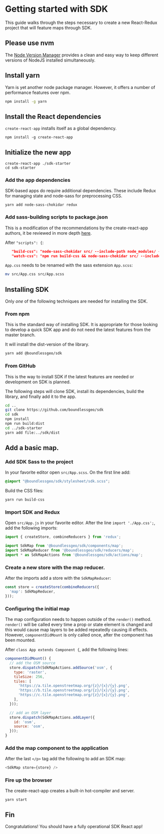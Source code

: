 # Getting started with SDK

This guide walks through the steps necessary to create a new React-Redux
project that will feature maps through SDK.

## Please use nvm

The [Node Version Manager](https://github.com/creationix/nvm)
provides a clean and easy way to keep
different versions of NodeJS installed simultaneously.

## Install yarn

Yarn is yet another node package manager. However, it offers a number
of performance features over npm.

```bash
npm install -g yarn
```

## Install the React dependencies

`create-react-app` installs itself as a global dependency.

```
npm install -g create-react-app
```

## Initialize the new app

```
create-react-app ./sdk-starter
cd sdk-starter
```

### Add the app dependencies

SDK-based apps do require additional dependencies. These include Redux for
managing state and node-sass for preprocessing CSS.

```
yarn add node-sass-chokidar redux
```

### Add sass-building scripts to package.json

This is a modification of the recommendations by the create-react-app authors,
it be reviewed in more depth [here](https://github.com/facebookincubator/create-react-app/blob/master/packages/react-scripts/template/README.md#adding-a-css-preprocessor-sass-less-etc).


After `"scripts": {`:

```json
   "build-css": "node-sass-chokidar src/ --include-path node_modules/ -o src/",
   "watch-css": "npm run build-css && node-sass-chokidar src/ --include-path node_modules/ -o src/ --watch --recursive",
```

`App.css` needs to be renamed with the sass extension `App.scss`:

```bash
mv src/App.css src/App.scss
```

## Installing SDK

Only *one* of the following techniques are needed for installing 
the SDK. 

### From npm

This is the standard way of installing SDK.
It is appropriate for those looking to develop a quick SDK app
and do not need the latest features from the master branch.

It will install the dist-version of the library.

```bash
yarn add @boundlessgeo/sdk
```

### From GitHub

This is the way to install SDK if the latest features are needed
or development on SDK is planned.

The following steps will clone SDK, install its dependencies,
build the library, and finally add it to the app.

```bash
cd ..
git clone https://github.com/boundlessgeo/sdk
cd sdk
npm install
npm run build:dist
cd ../sdk-starter
yarn add file:../sdk/dist
```

## Add a basic map.

### Add SDK Sass to the project

In your favorite editor open `src/App.scss`. On the first line add:

```css
@import "@boundlessgeo/sdk/stylesheet/sdk.scss";
```

Build the CSS files:

```bash
yarn run build-css
```

### Import SDK and Redux

Open `src/App.js` in your favorite editor. After the line `import './App.css';`,
add the following imports:


```javascript
import { createStore, combineReducers } from 'redux';

import SdkMap from '@boundlessgeo/sdk/components/map';
import SdkMapReducer from '@boundlessgeo/sdk/reducers/map';
import * as SdkMapActions from '@boundlessgeo/sdk/actions/map';
```

### Create a new store with the map reducer.

After the imports add a store with the `SdkMapReducer`:
```javascript
const store = createStore(combineReducers({
  'map': SdkMapReducer,
}));
```
### Configuring the initial map

The map configuration needs to happen outside of the `render()` method.
`render()` will be called every time a prop or state element is changed
and this would cause map layers to be added repeatedly causing ill effects.
However, `componentDidMount` is only called once, after the component has been
mounted.

After `class App extends Component {`, add the following lines:

```javascript
componentDidMount() {
  // add the OSM source
  store.dispatch(SdkMapActions.addSource('osm', {
    type: 'raster',
    tileSize: 256,
    tiles: [
      'https://a.tile.openstreetmap.org/{z}/{x}/{y}.png',
      'https://b.tile.openstreetmap.org/{z}/{x}/{y}.png',
      'https://c.tile.openstreetmap.org/{z}/{x}/{y}.png',
    ],
  }));

  // add an OSM layer
  store.dispatch(SdkMapActions.addLayer({
    id: 'osm',
    source: 'osm',
  }));
}
```

### Add the map component to the application

After the last `</p>` tag add the following to add an SDK map:

```javascript
<SdkMap store={store} />
``` 

### Fire up the browser

The create-react-app creates a built-in hot-compiler and server.
```
yarn start
```

## Fin

Congratulations! You should have a fully operational SDK React app!
